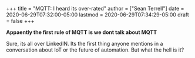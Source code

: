+++
title = "MQTT: I heard its over-rated"
author = ["Sean Terrell"]
date = 2020-06-29T07:32:00-05:00
lastmod = 2020-06-29T07:34:29-05:00
draft = false
+++

**Appaently the first rule of MQTT is we dont talk about MQTT**

Sure, its all over LinkedIN. Its the first thing anyone mentions
in a conversation about IoT or the future of automation. But what
the hell is it?
